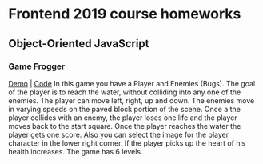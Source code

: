 # Frontend 2019 course homeworks
## Object-Oriented JavaScript
### Game Frogger
[Demo](https://mitchffirstgit.github.io/frontend-nanodegree-arcade-game/) | [Code](https://github.com/MitchfFirstGit/frontend-nanodegree-arcade-game/blob/master/js/app.js) 
In this game you have a Player and Enemies (Bugs). The goal of the player is to reach the water, without colliding into any one of the enemies. The player can move left, right, up and down. The enemies move in varying speeds on the paved block portion of the scene. Once a the player collides with an enemy, the player loses one life  and the player moves back to the start square. Once the player reaches the water the player gets one score. Also you can select the image for the player character in the lower right corner. If the player picks up the heart of his health increases. The game has 6 levels.
